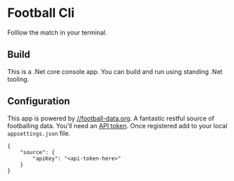 # Football Cli

Folllow the match in your terminal.

## Build

This is a .Net core console app.  You can build and run using standing .Net tooling.

## Configuration

This app is powered by [//football-data.org](https://www.football-data.org/).  A fantastic restful
source of footballing data.  You'll need an [API token](https://www.football-data.org/client/register).
Once registered add to your local `appsettings.json` file.

```
{
    "source": {
        "apiKey": "<api-token-here>"
    }
}
```
